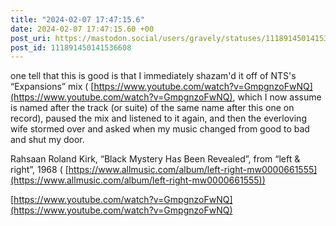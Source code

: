 ```yaml
---
title: "2024-02-07 17:47:15.6"
date: 2024-02-07 17:47:15.60 +00
post_uri: https://mastodon.social/users/gravely/statuses/111891450141536608
post_id: 111891450141536608
---
```

one tell that this is good is that I immediately shazam'd it off of NTS's “Expansions” mix ( [https://www.youtube.com/watch?v=GmpgnzoFwNQ](https://www.youtube.com/watch?v=GmpgnzoFwNQ), which I now assume is named after the track (or suite) of the same name after this one on record), paused the mix and listened to it again, and then the everloving wife stormed over and asked when my music changed from good to bad and shut my door.

Rahsaan Roland Kirk, “Black Mystery Has Been Revealed”, from “left & right”, 1968 ( [https://www.allmusic.com/album/left-right-mw0000661555](https://www.allmusic.com/album/left-right-mw0000661555))

[https://www.youtube.com/watch?v=GmpgnzoFwNQ](https://www.youtube.com/watch?v=GmpgnzoFwNQ)


